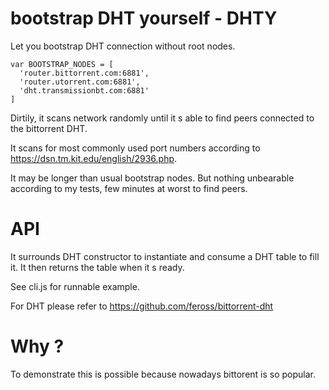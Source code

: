 # bootstrap DHT yourself - DHTY

Let you bootstrap DHT connection without root nodes.

```
var BOOTSTRAP_NODES = [
  'router.bittorrent.com:6881',
  'router.utorrent.com:6881',
  'dht.transmissionbt.com:6881'
]
```

Dirtily, it scans network randomly until it s able to find peers connected to the bittorrent DHT.

It scans for most commonly used port numbers according to https://dsn.tm.kit.edu/english/2936.php.

It may be longer than usual bootstrap nodes. But nothing unbearable according to my tests, few minutes at worst to find peers.


# API

It surrounds DHT constructor to instantiate and consume a DHT table to fill it. It then returns the table when it s ready.

See cli.js for runnable example.


For DHT please refer to https://github.com/feross/bittorrent-dht

# Why ?

To demonstrate this is possible because nowadays bittorent is so popular.